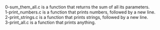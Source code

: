 0-sum_them_all.c is a function that returns the sum of all its parameters.<br />
1-print_numbers.c is a function that prints numbers, followed by a new line.<br />
2-print_strings.c is a function that prints strings, followed by a new line.<br />
3-print_all.c is a function that prints anything.